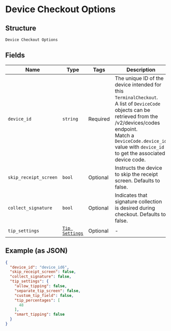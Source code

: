 
# Device Checkout Options

## Structure

`Device Checkout Options`

## Fields

| Name | Type | Tags | Description |
|  --- | --- | --- | --- |
| `device_id` | `string` | Required | The unique ID of the device intended for this `TerminalCheckout`.<br>A list of `DeviceCode` objects can be retrieved from the /v2/devices/codes endpoint.<br>Match a `DeviceCode.device_id` value with `device_id` to get the associated device code. |
| `skip_receipt_screen` | `bool` | Optional | Instructs the device to skip the receipt screen. Defaults to false. |
| `collect_signature` | `bool` | Optional | Indicates that signature collection is desired during checkout. Defaults to false. |
| `tip_settings` | [`Tip Settings`](../../doc/models/tip-settings.md) | Optional | - |

## Example (as JSON)

```json
{
  "device_id": "device_id6",
  "skip_receipt_screen": false,
  "collect_signature": false,
  "tip_settings": {
    "allow_tipping": false,
    "separate_tip_screen": false,
    "custom_tip_field": false,
    "tip_percentages": [
      48
    ],
    "smart_tipping": false
  }
}
```

